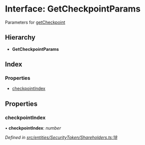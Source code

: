 # Interface: GetCheckpointParams

Parameters for [getCheckpoint](../classes/_polymathbase_.polymathbase.md#getcheckpoint)

## Hierarchy

* **GetCheckpointParams**

## Index

### Properties

* [checkpointIndex](_entities_securitytoken_shareholders_.getcheckpointparams.md#checkpointindex)

## Properties

###  checkpointIndex

• **checkpointIndex**: *number*

*Defined in [src/entities/SecurityToken/Shareholders.ts:18](https://github.com/PolymathNetwork/polymath-sdk/blob/fb8c7c9/src/entities/SecurityToken/Shareholders.ts#L18)*
